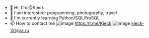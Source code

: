 - 👋 Hi, I'm @Kjeck
- 👀 I am interested: programming, photography, travel
- 🌱 I'm currently learning Python/SQL/NoSQL
- 📫 How to contact me ![image](https://user-images.githubusercontent.com/60232582/160255860-e0391d7f-c2f3-4866-b867-1fc06587c039.png) https://t.me/Kjeck ![image](https://user-images.githubusercontent.com/60232582/160255821-ebb4515d-6c6f-4384-8b33-d15aec7f69a5.png) kjeck-12@ya.ru




<!---
Kjeck/Kjeck is a ✨ special ✨ repository because its `README.md` (this file) appears on your GitHub profile.
You can click the Preview link to take a look at your changes.
--->
